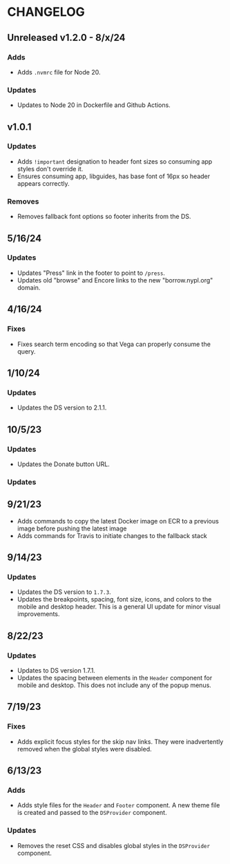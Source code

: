 # CHANGELOG

## Unreleased v1.2.0 - 8/x/24

### Adds

- Adds `.nvmrc` file for Node 20.

### Updates

- Updates to Node 20 in Dockerfile and Github Actions.

## v1.0.1

### Updates

- Adds `!important` designation to header font sizes so consuming app styles
  don't override it.
- Ensures consuming app, libguides, has base font of 16px so header appears correctly.

### Removes

- Removes fallback font options so footer inherits from the DS.

## 5/16/24

### Updates

- Updates "Press" link in the footer to point to `/press`.
- Updates old "browse" and Encore links to the new "borrow.nypl.org" domain.

## 4/16/24

### Fixes

- Fixes search term encoding so that Vega can properly consume the query.

## 1/10/24

### Updates

- Updates the DS version to 2.1.1.

## 10/5/23

### Updates

- Updates the Donate button URL.

### Updates

## 9/21/23

- Adds commands to copy the latest Docker image on ECR to a previous image
  before pushing the latest image
- Adds commands for Travis to initiate changes to the fallback stack

## 9/14/23

### Updates

- Updates the DS version to `1.7.3`.
- Updates the breakpoints, spacing, font size, icons, and colors to the mobile
  and desktop header. This is a general UI update for minor visual improvements.

## 8/22/23

### Updates

- Updates to DS version 1.7.1.
- Updates the spacing between elements in the `Header` component for mobile and
  desktop. This does not include any of the popup menus.

## 7/19/23

### Fixes

- Adds explicit focus styles for the skip nav links. They were inadvertently
  removed when the global styles were disabled.

## 6/13/23

### Adds

- Adds style files for the `Header` and `Footer` component. A new theme file is
  created and passed to the `DSProvider` component.

### Updates

- Removes the reset CSS and disables global styles in the `DSProvider`
  component.
